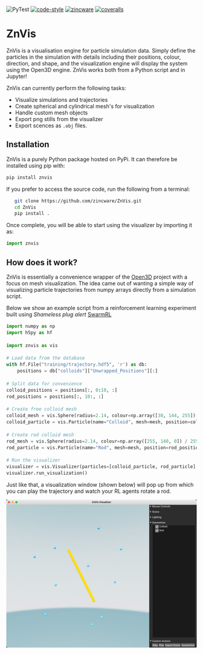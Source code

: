 ![PyTest](https://github.com/zincware/ZnVis/actions/workflows/pytest.yaml/badge.svg)
[![code-style](https://img.shields.io/badge/code%20style-black-black)](https://github.com/psf/black/)
[![zincware](https://img.shields.io/badge/Powered%20by-zincware-darkcyan)](https://github.com/zincware)
[![coveralls](https://coveralls.io/repos/github/zincware/ZnVis/badge.svg?branch=main)](https://coveralls.io/repos/github/zincware/ZnVis/badge.svg?branch=main)


# ZnVis

ZnVis is a visualisation engine for particle simulation data.
Simply define the particles in the simulation with details including their positions,
colour, direction, and shape, and the visualization engine will display the system
using the Open3D engine.
ZnVis works both from a Python script and in Jupyter!

ZnVis can currently perform the following tasks:

* Visualize simulations and trajectories
* Create spherical and cylindrical mesh's for visualization
* Handle custom mesh objects
* Export png stills from the visualizer
* Export scences as `.obj` files.

## Installation

ZnVis is a purely Python package hosted on PyPi.
It can therefore be installed using pip with:

```sh
pip install znvis
```

If you prefer to access the source code, run the following from a terminal:

```sh
   git clone https://github.com/zincware/ZnVis.git
   cd ZnVis
   pip install .
```

Once complete, you will be able to start using the visualizer by importing it as:

```python
import znvis
```

## How does it work?

ZnVis is essentially a convenience wrapper of the 
[Open3D](https://github.com/isl-org/Open3D) project with a focus on mesh visualization.
The idea came out of wanting a simple way of visualizing particle trajectories from 
numpy arrays directly from a simulation script.

Below we show an example script from a reinforcement learning experiment built using
*Shameless plug alert* [SwarmRL](https://github.com/SwarmRL/SwarmRL)

```python
import numpy as np
import h5py as hf

import znvis as vis

# Load data from the database
with hf.File("training/trajectory.hdf5", 'r') as db:
    positions = db["colloids"]["Unwrapped_Positions"][:]

# Split data for convenience
colloid_positions = positions[:, 0:10, :]
rod_positions = positions[:, 10:, :]

# Create free colloid mesh
colloid_mesh = vis.Sphere(radius=2.14, colour=np.array([30, 144, 255]) / 255, resolution=10)
colloid_particle = vis.Particle(name="Colloid", mesh=mesh, position=colloid_positions)

# Create rod colloid mesh
rod_mesh = vis.Sphere(radius=2.14, colour=np.array([255, 140, 0]) / 255, resolution=10)
rod_particle = vis.Particle(name="Rod", mesh=mesh, position=rod_positions)

# Run the visualizer
visualizer = vis.Visualizer(particles=[colloid_particle, rod_particle], frame_rate=80)
visualizer.run_visualization()
```

Just like that, a visualization window (shown below) will pop up from which you can play 
the trajectory and watch your RL agents rotate a rod.

![Visualizer Example](readme_image.png)
